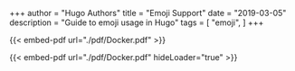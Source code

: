 +++
author = "Hugo Authors"
title = "Emoji Support"
date = "2019-03-05"
description = "Guide to emoji usage in Hugo"
tags = [
    "emoji",
]
+++

{{< embed-pdf url="./pdf/Docker.pdf" >}}

{{< embed-pdf url="./pdf/Docker.pdf" hideLoader="true" >}}